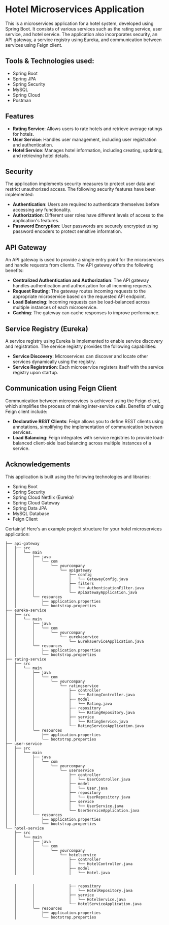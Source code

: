 # Hotel Microservices Application

This is a microservices application for a hotel system, developed using Spring Boot. It consists of various services such as the rating service, user service, and hotel service. The application also incorporates security, an API gateway, a service registry using Eureka, and communication between services using Feign client.

## Tools & Technologies used:
- Spring Boot
- Spring JPA
- Spring Security
- MySQL
- Spring Cloud
- Postman

## Features

- **Rating Service**: Allows users to rate hotels and retrieve average ratings for hotels.
- **User Service**: Handles user management, including user registration and authentication.
- **Hotel Service**: Manages hotel information, including creating, updating, and retrieving hotel details.

## Security

The application implements security measures to protect user data and restrict unauthorized access. The following security features have been implemented:

- **Authentication**: Users are required to authenticate themselves before accessing any functionality.
- **Authorization**: Different user roles have different levels of access to the application's features.
- **Password Encryption**: User passwords are securely encrypted using password encoders to protect sensitive information.

## API Gateway

An API gateway is used to provide a single entry point for the microservices and handle requests from clients. The API gateway offers the following benefits:

- **Centralized Authentication and Authorization**: The API gateway handles authentication and authorization for all incoming requests.
- **Request Routing**: The gateway routes incoming requests to the appropriate microservice based on the requested API endpoint.
- **Load Balancing**: Incoming requests can be load-balanced across multiple instances of each microservice.
- **Caching**: The gateway can cache responses to improve performance.

## Service Registry (Eureka)

A service registry using Eureka is implemented to enable service discovery and registration. The service registry provides the following capabilities:

- **Service Discovery**: Microservices can discover and locate other services dynamically using the registry.
- **Service Registration**: Each microservice registers itself with the service registry upon startup.

## Communication using Feign Client

Communication between microservices is achieved using the Feign client, which simplifies the process of making inter-service calls. Benefits of using Feign client include:

- **Declarative REST Clients**: Feign allows you to define REST clients using annotations, simplifying the implementation of communication between services.
- **Load Balancing**: Feign integrates with service registries to provide load-balanced client-side load balancing across multiple instances of a service.


## Acknowledgements

This application is built using the following technologies and libraries:

- Spring Boot
- Spring Security
- Spring Cloud Netflix (Eureka)
- Spring Cloud Gateway
- Spring Data JPA
- MySQL Database
- Feign Client

Certainly! Here's an example project structure for your hotel microservices application:

```
├── api-gateway
│   ├── src
│   │   └── main
│   │       ├── java
│   │       │   └── com
│   │       │       └── yourcompany
│   │       │           └── apigateway
│   │       │               ├── config
│   │       │               │   └── GatewayConfig.java
│   │       │               ├── filters
│   │       │               │   └── AuthenticationFilter.java
│   │       │               └── ApiGatewayApplication.java
│   │       └── resources
│   │           ├── application.properties
│   │           └── bootstrap.properties
├── eureka-service
│   ├── src
│   │   └── main
│   │       ├── java
│   │       │   └── com
│   │       │       └── yourcompany
│   │       │           └── eurekaservice
│   │       │               └── EurekaServiceApplication.java
│   │       └── resources
│   │           ├── application.properties
│   │           └── bootstrap.properties
├── rating-service
│   ├── src
│   │   └── main
│   │       ├── java
│   │       │   └── com
│   │       │       └── yourcompany
│   │       │           └── ratingservice
│   │       │               ├── controller
│   │       │               │   └── RatingController.java
│   │       │               ├── model
│   │       │               │   └── Rating.java
│   │       │               ├── repository
│   │       │               │   └── RatingRepository.java
│   │       │               ├── service
│   │       │               │   └── RatingService.java
│   │       │               └── RatingServiceApplication.java
│   │       └── resources
│   │           ├── application.properties
│   │           └── bootstrap.properties
├── user-service
│   ├── src
│   │   └── main
│   │       ├── java
│   │       │   └── com
│   │       │       └── yourcompany
│   │       │           └── userservice
│   │       │               ├── controller
│   │       │               │   └── UserController.java
│   │       │               ├── model
│   │       │               │   └── User.java
│   │       │               ├── repository
│   │       │               │   └── UserRepository.java
│   │       │               ├── service
│   │       │               │   └── UserService.java
│   │       │               └── UserServiceApplication.java
│   │       └── resources
│   │           ├── application.properties
│   │           └── bootstrap.properties
└── hotel-service
    ├── src
    │   └── main
    │       ├── java
    │       │   └── com
    │       │       └── yourcompany
    │       │           └── hotelservice
    │       │               ├── controller
    │       │               │   └── HotelController.java
    │       │               ├── model
    │       │               │   └── Hotel.java


    │       │               ├── repository
    │       │               │   └── HotelRepository.java
    │       │               ├── service
    │       │               │   └── HotelService.java
    │       │               └── HotelServiceApplication.java
    │       └── resources
    │           ├── application.properties
    │           └── bootstrap.properties
```

